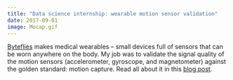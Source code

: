 ```yaml
---
title: "Data science internship: wearable motion sensor validation"
date: 2017-09-01
image: Mocap.gif
---
```


[Byteflies](https://www.byteflies.com/) makes medical wearables – small devices
full of sensors that can be worn anywhere on the body. My job was to validate
the signal quality of the motion sensors (accelerometer, gyroscope, and
magnetometer) against the golden standard: motion capture. Read all about it in
this [blog
post](https://news.byteflies.com/blog/summer-interning-at-byteflies-data-science).
